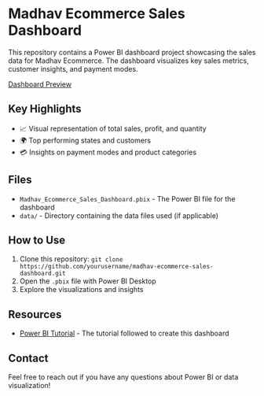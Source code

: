 # Madhav Ecommerce Sales Dashboard

This repository contains a Power BI dashboard project showcasing the sales data for Madhav Ecommerce. The dashboard visualizes key sales metrics, customer insights, and payment modes.

[Dashboard Preview](https://github.com/Sooraj1411/Power-Bi-Madhav-Ecommerce-Dashboard/blob/main/Screenshot%202024-08-09%20155257.png)

## Key Highlights
- 📈 Visual representation of total sales, profit, and quantity
- 🌍 Top performing states and customers
- 💳 Insights on payment modes and product categories

## Files
- `Madhav_Ecommerce_Sales_Dashboard.pbix` - The Power BI file for the dashboard
- `data/` - Directory containing the data files used (if applicable)

## How to Use
1. Clone this repository: `git clone https://github.com/yourusername/madhav-ecommerce-sales-dashboard.git`
2. Open the `.pbix` file with Power BI Desktop
3. Explore the visualizations and insights

## Resources
- [Power BI Tutorial](https://www.youtube.com/watch?v=6cV3OwFrOkk) - The tutorial followed to create this dashboard

## Contact
Feel free to reach out if you have any questions about Power BI or data visualization!
